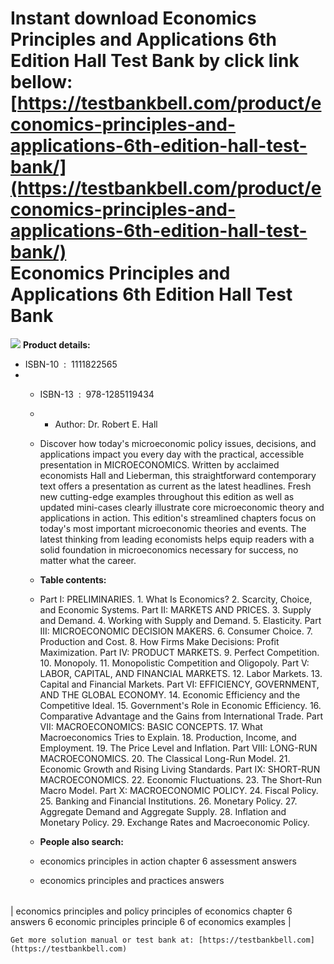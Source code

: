 Instant download **Economics Principles and Applications 6th Edition Hall Test Bank** by click link bellow:  
[https://testbankbell.com/product/economics-principles-and-applications-6th-edition-hall-test-bank/](https://testbankbell.com/product/economics-principles-and-applications-6th-edition-hall-test-bank/)  
Economics Principles and Applications 6th Edition Hall Test Bank
================================================================


![](https://testbankbell.com/wp-content/uploads/2023/05/economics-principles-applications-6th-edition-hall-test-bank.jpg)
**Product details:**
* ISBN-10 ‏ : ‎ 1111822565
* * ISBN-13 ‏ : ‎ 978-1285119434
  * * Author: Dr. Robert E. Hall
   
  * Discover how today's microeconomic policy issues, decisions, and applications impact you every day with the practical, accessible presentation in MICROECONOMICS. Written by acclaimed economists Hall and Lieberman, this straightforward contemporary text offers a presentation as current as the latest headlines. Fresh new cutting-edge examples throughout this edition as well as updated mini-cases clearly illustrate core microeconomic theory and applications in action. This edition's streamlined chapters focus on today's most important microeconomic theories and events. The latest thinking from leading economists helps equip readers with a solid foundation in microeconomics necessary for success, no matter what the career.
  * **Table contents:**
  * Part I: PRELIMINARIES. 1. What Is Economics? 2. Scarcity, Choice, and Economic Systems. Part II: MARKETS AND PRICES. 3. Supply and Demand. 4. Working with Supply and Demand. 5. Elasticity. Part III: MICROECONOMIC DECISION MAKERS. 6. Consumer Choice. 7. Production and Cost. 8. How Firms Make Decisions: Profit Maximization. Part IV: PRODUCT MARKETS. 9. Perfect Competition. 10. Monopoly. 11. Monopolistic Competition and Oligopoly. Part V: LABOR, CAPITAL, AND FINANCIAL MARKETS. 12. Labor Markets. 13. Capital and Financial Markets. Part VI: EFFICIENCY, GOVERNMENT, AND THE GLOBAL ECONOMY. 14. Economic Efficiency and the Competitive Ideal. 15. Government's Role in Economic Efficiency. 16. Comparative Advantage and the Gains from International Trade. Part VII: MACROECONOMICS: BASIC CONCEPTS. 17. What Macroeconomics Tries to Explain. 18. Production, Income, and Employment. 19. The Price Level and Inflation. Part VIII: LONG-RUN MACROECONOMICS. 20. The Classical Long-Run Model. 21. Economic Growth and Rising Living Standards. Part IX: SHORT-RUN MACROECONOMICS. 22. Economic Fluctuations. 23. The Short-Run Macro Model. Part X: MACROECONOMIC POLICY. 24. Fiscal Policy. 25. Banking and Financial Institutions. 26. Monetary Policy. 27. Aggregate Demand and Aggregate Supply. 28. Inflation and Monetary Policy. 29. Exchange Rates and Macroeconomic Policy.
  * **People also search:**
  * economics principles in action chapter 6 assessment answers
  * economics principles and practices answers
 
|  |
| --- |
| 
economics principles and policy
principles of economics chapter 6 answers
6 economic principles
principle 6 of economics examples
 |



    Get more solution manual or test bank at: [https://testbankbell.com](https://testbankbell.com)
